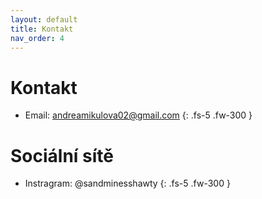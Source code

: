 ```yaml
---
layout: default
title: Kontakt
nav_order: 4
---
```


# Kontakt

- Email: andreamikulova02@gmail.com
{: .fs-5 .fw-300 }

# Sociální sítě

- Instragram: @sandminesshawty
{: .fs-5 .fw-300 }
